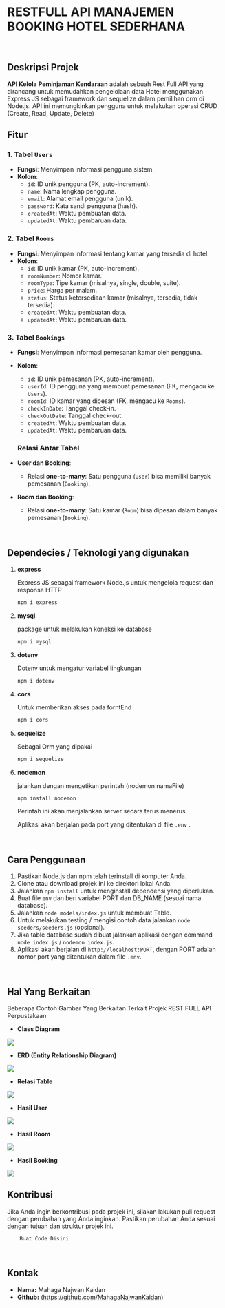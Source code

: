 # RESTFULL API MANAJEMEN BOOKING HOTEL SEDERHANA
<br>

## Deskripsi Projek 

**API Kelola Peminjaman Kendaraan** adalah sebuah Rest Full API yang dirancang untuk memudahkan pengelolaan data Hotel menggunakan Express JS sebagai framework dan sequelize dalam pemilihan orm di Node.js. API ini memungkinkan pengguna untuk melakukan operasi CRUD (Create, Read, Update, Delete)


## Fitur

### 1. Tabel `Users`
- **Fungsi**: Menyimpan informasi pengguna sistem.
- **Kolom**:
  - `id`: ID unik pengguna (PK, auto-increment).
  - `name`: Nama lengkap pengguna.
  - `email`: Alamat email pengguna (unik).
  - `password`: Kata sandi pengguna (hash).
  - `createdAt`: Waktu pembuatan data.
  - `updatedAt`: Waktu pembaruan data.

### 2. Tabel `Rooms`
- **Fungsi**: Menyimpan informasi tentang kamar yang tersedia di hotel.
- **Kolom**:
  - `id`: ID unik kamar (PK, auto-increment).
  - `roomNumber`: Nomor kamar.
  - `roomType`: Tipe kamar (misalnya, single, double, suite).
  - `price`: Harga per malam.
  - `status`: Status ketersediaan kamar (misalnya, tersedia, tidak tersedia).
  - `createdAt`: Waktu pembuatan data.
  - `updatedAt`: Waktu pembaruan data.

### 3. Tabel `Bookings`
- **Fungsi**: Menyimpan informasi pemesanan kamar oleh pengguna.
- **Kolom**:
  - `id`: ID unik pemesanan (PK, auto-increment).
  - `userId`: ID pengguna yang membuat pemesanan (FK, mengacu ke `Users`).
  - `roomId`: ID kamar yang dipesan (FK, mengacu ke `Rooms`).
  - `checkInDate`: Tanggal check-in.
  - `checkOutDate`: Tanggal check-out.
  - `createdAt`: Waktu pembuatan data.
  - `updatedAt`: Waktu pembaruan data.

  ### Relasi Antar Tabel
- **User dan Booking**:
  - Relasi **one-to-many**: Satu pengguna (`User`) bisa memiliki banyak pemesanan (`Booking`).
  
- **Room dan Booking**:
  - Relasi **one-to-many**: Satu kamar (`Room`) bisa dipesan dalam banyak pemesanan (`Booking`).


<br>

## Dependecies / Teknologi yang digunakan

1. **express**

    Express JS sebagai framework Node.js untuk mengelola request dan response HTTP

    ```bash
   npm i express
    ```

2. **mysql**

    package untuk melakukan koneksi ke database

    ```bash
    npm i mysql
    ```

3. **dotenv**

    Dotenv untuk mengatur variabel lingkungan
    ```bash
    npm i dotenv
    ```

4. **cors**

    Untuk memberikan akses pada forntEnd

    ```bash
    npm i cors
    ```
5. **sequelize**

    Sebagai Orm yang dipakai

    ```bash
    npm i sequelize
    ```
6. **nodemon**

    jalankan dengan mengetikan perintah (nodemon namaFile)

    ```bash
    npm install nodemon
    ```

    Perintah ini akan menjalankan server secara terus menerus

    Aplikasi akan berjalan pada port yang ditentukan di file `.env` .

    <br>
    

## Cara Penggunaan

1. Pastikan Node.js dan npm telah terinstall di komputer Anda.
2. Clone atau download projek ini ke direktori lokal Anda.
3. Jalankan `npm install` untuk menginstall dependensi yang diperlukan.
4. Buat file `env` dan beri variabel PORT dan DB_NAME (sesuai nama database).
5. Jalankan `node models/index.js` untuk membuat Table.
6. Untuk melakukan testing / mengisi contoh data jalankan `node seeders/seeders.js` (opsional).
6. Jika table database sudah dibuat jalankan aplikasi dengan command `node index.js` / `nodemon index.js`.
7. Aplikasi akan berjalan di `http://localhost:PORT`, dengan PORT adalah nomor port yang ditentukan dalam file `.env`.

<br>



## Hal Yang Berkaitan

Beberapa Contoh Gambar Yang Berkaitan Terkait Projek REST FULL API Perpustakaan

- **Class Diagram**
<img src="./Img//classdiagram.png" />

- **ERD (Entity Relationship Diagram)**
<img src="./Img//Erd-manajemen-hotel.png" />


- **Relasi Table**
<img src="./img/relasi.png" />

- **Hasil User**
<img src="./img/hasiluser.png" />

- **Hasil Room**
<img src="./img/hasilroom.png" />
<br>

- **Hasil Booking**
<img src="./Img/hasilbooking.png" />


## Kontribusi

Jika Anda ingin berkontribusi pada projek ini, silakan lakukan pull request dengan perubahan yang Anda inginkan. Pastikan perubahan Anda sesuai dengan tujuan dan struktur projek ini.

```
    Buat Code Disini
```

<br>

## Kontak

- **Nama:** Mahaga Najwan Kaidan
- **Github:** (https://github.com/MahagaNajwanKaidan)

<br>